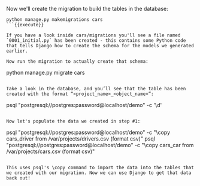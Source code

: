Now we'll create the migration to build the tables in the database:

```
python manage.py makemigrations cars
```{{execute}}

If you have a look inside cars/migrations you'll see a file named `0001_initial.py` has been created - this contains some Python code that tells Django how to create the schema for the models we generated earlier. 

Now run the migration to actually create that schema:

```
python manage.py migrate cars
```{{execute}}

Take a look in the database, and you’ll see that the table has been created with the format “<project_name>_<object_name>”:

```
psql "postgresql://postgres:password@localhost/demo" -c '\d'
```{{execute}}

Now let's populate the data we created in step #1:

```
psql "postgresql://postgres:password@localhost/demo" -c "\copy cars_driver from /var/projects/drivers.csv (format csv)"
psql "postgresql://postgres:password@localhost/demo" -c "\copy cars_car from /var/projects/cars.csv (format csv)"
```{{execute}}

This uses psql's \copy command to import the data into the tables that we created with our migration. Now we can use Django to get that data back out!